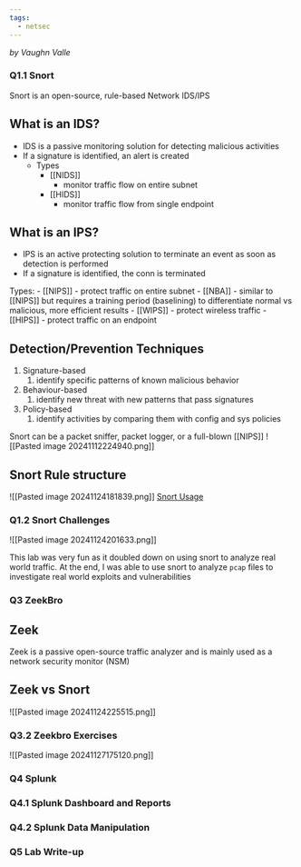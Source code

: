 ```yaml
---
tags:
  - netsec
---
```

_by Vaughn Valle_

### Q1.1 Snort

Snort is an open-source, rule-based Network IDS/IPS

## What is an IDS?
- IDS is a passive monitoring solution for detecting malicious activities
- If a signature is identified, an alert is created
	- Types
		- [[NIDS]]
			- monitor traffic flow on entire subnet
		- [[HIDS]]
			- monitor traffic flow from single endpoint
## What is an IPS?
- IPS is an active protecting solution to terminate an event as soon as detection is performed
- If a signature is identified, the conn is terminated

Types:
	- [[NIPS]]
		- protect traffic on entire subnet
	- [[NBA]]
		- similar to [[NIPS]] but requires a training period (baselining) to differentiate normal vs malicious, more efficient results
	- [[WIPS]]
		- protect wireless traffic
	- [[HIPS]]
		- protect traffic on an endpoint

## Detection/Prevention Techniques
1. Signature-based
	1. identify specific patterns of known malicious behavior
2. Behaviour-based
	1. identify new threat with new patterns that pass signatures
3. Policy-based
	1. identify activities by comparing them with config and sys policies

Snort can be a packet sniffer, packet logger, or a full-blown [[NIPS]]
![[Pasted image 20241112224940.png]]

## Snort Rule structure
![[Pasted image 20241124181839.png]]
[Snort Usage]()
### Q1.2 Snort Challenges
![[Pasted image 20241124201633.png]]

This lab was very fun as it doubled down on using snort to analyze real world traffic. At the end, I was able to use snort to analyze `pcap` files to investigate real world exploits and vulnerabilities

### Q3 ZeekBro

## Zeek
Zeek is a passive open-source traffic analyzer and is mainly used as a network security monitor (NSM)
## Zeek vs Snort

![[Pasted image 20241124225515.png]]
### Q3.2 Zeekbro Exercises
![[Pasted image 20241127175120.png]]
### Q4 Splunk

### Q4.1 Splunk Dashboard and Reports

### Q4.2 Splunk Data Manipulation

### Q5 Lab Write-up